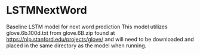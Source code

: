 # LSTMNextWord
Baseline LSTM model for next word prediction
This model utilizes glove.6b.100d.txt from glove.6B.zip found at https://nlp.stanford.edu/projects/glove/ and will need to be downloaded and placed in the same directory as the model when running.
